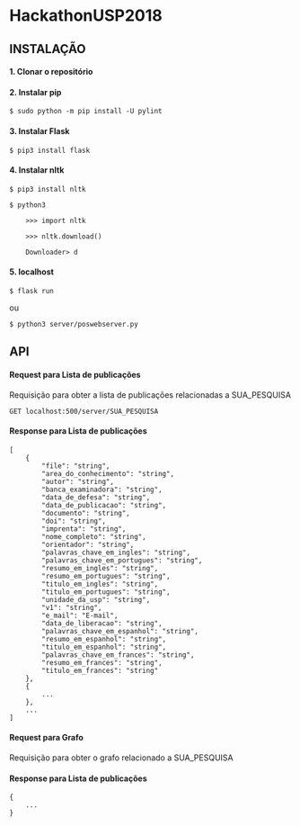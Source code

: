 # HackathonUSP2018

## INSTALAÇÃO

#### 1. Clonar o repositório

#### 2. Instalar pip

    $ sudo python -m pip install -U pylint

#### 3. Instalar Flask

    $ pip3 install flask

#### 4. Instalar nltk

    $ pip3 install nltk

    $ python3

        >>> import nltk

        >>> nltk.download()

        Downloader> d

#### 5. localhost

    $ flask run

ou

    $ python3 server/poswebserver.py

## API

#### Request para Lista de publicações

Requisição para obter a lista de publicações relacionadas a SUA_PESQUISA

    GET localhost:500/server/SUA_PESQUISA

#### Response para Lista de publicações
    [
        {
            "file": "string",
            "area_do_conhecimento": "string",
            "autor": "string",
            "banca_examinadora": "string",
            "data_de_defesa": "string",
            "data_de_publicacao": "string",
            "documento": "string",
            "doi": "string",
            "imprenta": "string",
            "nome_completo": "string",
            "orientador": "string",
            "palavras_chave_em_ingles": "string",
            "palavras_chave_em_portugues": "string",
            "resumo_em_ingles": "string",
            "resumo_em_portugues": "string",
            "titulo_em_ingles": "string",
            "titulo_em_portugues": "string",
            "unidade_da_usp": "string",
            "v1": "string",
            "e_mail": "E-mail",
            "data_de_liberacao": "string",
            "palavras_chave_em_espanhol": "string",
            "resumo_em_espanhol": "string",
            "titulo_em_espanhol": "string",
            "palavras_chave_em_frances": "string",
            "resumo_em_frances": "string",
            "titulo_em_frances": "string"
        },
        {
            ...
        },
        ...
    ]

#### Request para Grafo

Requisição para obter o grafo relacionado a SUA_PESQUISA

#### Response para Lista de publicações

    {
        ...
    }

